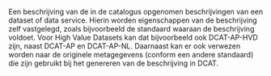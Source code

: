 Een beschrijving van de in de catalogus opgenomen beschrijvingen van een dataset of data service. Hierin worden eigenschappen van de beschrijving zelf vastgelegd, zoals bijvoorbeeld de standaard waaraan de beschrijving voldoet. Voor High Value Datasets kan dat bijvoorbeeld ook DCAT-AP-HVD zijn, naast DCAT-AP en DCAT-AP-NL. Daarnaast kan er ook verwezen worden naar de originele metagegevens (conform een andere standaard) die zijn gebruikt bij het genereren van de beschrijving in DCAT.
